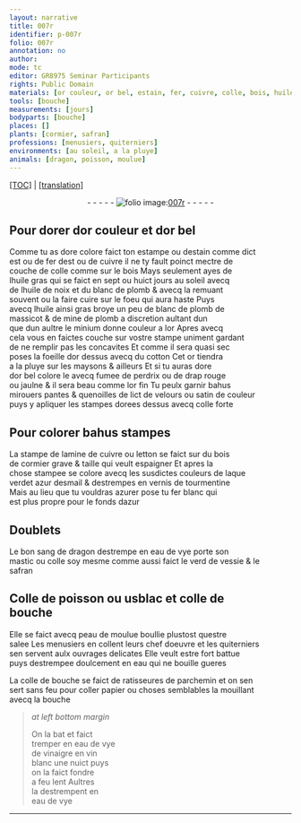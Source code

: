 ```yaml
---
layout: narrative
title: 007r
identifier: p-007r
folio: 007r
annotation: no
author:
mode: tc
editor: GR8975 Seminar Participants
rights: Public Domain
materials: [or couleur, or bel, estain, fer, cuivre, colle, bois, huile gras, huile de noix, blanc de plomb, huile, massicot, mine de plomb, minium, or, cotton, fumee de perdrix, drap, velours, satin, colle forte, lamine de cuivre ou letton, bois de cormier, laque, verdet, azur desmail, vernis de tourmentine, fer blanc, azur, sang de dragon, eau de vye, mastic, verd de vessie, safran, Colle de poisson, usblac, colle de bouche, peau de moulue, salee, eau, parchemin, papier, vin, blanc]
tools: [bouche]
measurements: [jours]
bodyparts: [bouche]
places: []
plants: [cormier, safran]
professions: [menusiers, quiterniers]
environments: [au soleil, a la pluye]
animals: [dragon, poisson, moulue]
---
```


<p><a href="{{ site.baseurl }}/diplomatic/">[TOC]</a> | <a href="{{ site.baseurl }}/texts/p-007r_tl/" target="_blank">[translation]</a></p><div class="folio" align="center">- - - - - <a href="http://gallica.bnf.fr/ark:/12148/btv1b10500001g/f19.image" target="_blank"><img src="https://cu-mkp.github.io/2017-workshop-edition/assets/photo-icon.png" alt="folio image: " style="display:inline-block; margin-bottom:-3px;"/>007r</a> - - - - - </div>  
  

## Pour dorer d<span class="m">or couleur</span> et d<span class="m">or bel</span>

 
Comme tu as <span class="del">dore</span> <span class="add">colore</span> faict ton estampe ou d<span class="m">estain</span> comme dict<br/> est ou de <span class="m">fer</span> <span class="del">dest</span> ou de <span class="m">cuivre</span> il ne ty fault poinct mectre de<br/> couche de <span class="m">colle</span> comme sur le <span class="m">bois</span> Mays seulement ayes de<br/> l<span class="m">huile gras</span> qui se faict en sept ou huict <span class="ms">jours</span> <span class="env">au soleil</span> avecq<br/> de l<span class="m">huile de noix</span> et du <span class="m">blanc de plomb</span> <span class="del">& avecq</span> la remuant<br/> souvent ou la faire cuire sur le foeu qui aura haste Puys<br/> avecq l<span class="m">huile</span> ainsi gras broye un peu de <span class="m">blanc de plomb</span> de<br/> <span class="m">massicot</span> & de <span class="m">mine de plomb</span> <span class="del"><span class="ill"></span></span> a discretion aultant dun<br/> que dun aultre le <span class="m">minium</span> donne couleur a l<span class="m">or</span> Apres avecq<br/> cela vous en faictes couche sur v<span class="exp">ost</span>re stampe uniment garda<span class="exp">n</span>t<br/> de ne remplir pas les concavites Et comme il sera quasi sec<br/> poses la foeille d<span class="m">or</span> dessus avecq du <span class="m">cotton</span> Cet <span class="m">or</span> tiendra<br/> <span class="env">a la pluye</span> sur les maysons & ailleurs Et si tu auras dore<br/> d<span class="m">or bel</span> colore le avecq <span class="m">fumee de perdrix</span> ou de <span class="m">drap</span> rouge<br/> ou jaulne & il sera beau comme l<span class="m">or</span> fin Tu peulx garnir bahus<br/> mirouers pantes & quenoilles de lict de <span class="m">velours</span> ou <span class="m">satin</span> de couleur<br/> puys y apliquer les stampes dorees dessus avecq <span class="m">colle forte</span>
 
 
  

## Pour colorer bahus stampes

 
La stampe de <span class="m">lamine de cuivre ou letton</span> se faict sur du <span class="m">bois<br/> de <span class="pa">cormier</span></span> grave & taille qui veult espaigner Et apres la<br/> chose stampee se colore avecq les susdictes couleurs de <span class="m">laque</span><br/> <span class="m">verdet</span> <span class="m">azur desmail</span> & destrempes en <span class="m">vernis de tourmentine</span><br/> Mais au lieu que tu vouldras azurer pose tu <span class="m">fer blanc</span> qui<br/> est plus propre pour le fonds d<span class="m">azur</span>
 
 
  

## Doublets

 
Le bon <span class="m">sang de <span class="al">dragon</span></span> destrempe en <span class="m">eau de vye</span> porte son<br/> <span class="m">mastic</span> ou <span class="m">colle</span> soy mesme comme aussi faict le <span class="m">verd de vessie</span> & le<br/> <span class="m"><span class="pa">safran</span></span>
 
 
  

## <span class="m">Colle de <span class="al">poisson</span></span> ou <span class="m">usblac</span> <span class="add">et <span class="m">colle de<br/> bouche</span></span>

 
Elle se faict avecq <span class="m">peau de <span class="al">moulue</span></span> boullie plustost questre<br/> <span class="m">salee</span> Les <span class="pro">menusiers</span> en collent leurs chef doeuvre et les <span class="pro">quiterniers</span><br/> sen servent aulx ouvrages delicates Elle veult estre fort battue<br/> puys destrempee doulcem<span class="exp">ent</span> en <span class="m">eau</span> qui ne bouille gueres
 
La <span class="m">colle de bouche</span> se faict de ratisseures de <span class="m">parchemin</span> et on sen<br/> sert sans feu pour coller <span class="m">papier</span> ou choses semblables la mouilla<span class="exp">n</span>t<br/> avecq la <span class="tl"><span class="bp">bouche</span></span>
 
> *at left bottom margin*
> 
> 
>   On la bat et faict<br/> tremper <span class="del">en eau de vye</span><br/> <span class="del">de vinaigre</span> en <span class="m">vin</span><br/> <span class="m">blanc</span> une nuict puys<br/> on la faict fondre<br/> a feu lent Aultres<br/> la destrempent en<br/> <span class="m">eau de vye</span>
 
 ________________